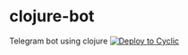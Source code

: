 # clojure-bot

Telegram bot using clojure
[![Deploy to Cyclic](https://deploy.cyclic.sh/button.svg)](https://deploy.cyclic.sh/)
